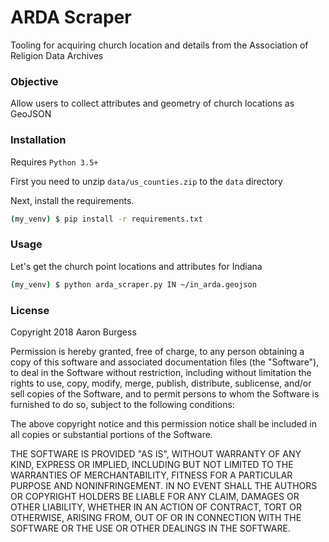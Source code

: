# ARDA Scraper
Tooling for acquiring church location and details from the Association of Religion Data Archives

### Objective

Allow users to collect attributes and geometry of church locations as GeoJSON

### Installation

Requires ```Python 3.5+```

First you need to unzip ```data/us_counties.zip``` to the ```data``` directory

Next, install the requirements.

```bash
(my_venv) $ pip install -r requirements.txt
```

### Usage

Let's get the church point locations and attributes for Indiana

```bash
(my_venv) $ python arda_scraper.py IN ~/in_arda.geojson
```

### License

Copyright 2018 Aaron Burgess

Permission is hereby granted, free of charge, to any person obtaining a copy of this software and associated documentation files (the "Software"), to deal in the Software without restriction, including without limitation the rights to use, copy, modify, merge, publish, distribute, sublicense, and/or sell copies of the Software, and to permit persons to whom the Software is furnished to do so, subject to the following conditions:

The above copyright notice and this permission notice shall be included in all copies or substantial portions of the Software.

THE SOFTWARE IS PROVIDED "AS IS", WITHOUT WARRANTY OF ANY KIND, EXPRESS OR IMPLIED, INCLUDING BUT NOT LIMITED TO THE WARRANTIES OF MERCHANTABILITY, FITNESS FOR A PARTICULAR PURPOSE AND NONINFRINGEMENT. IN NO EVENT SHALL THE AUTHORS OR COPYRIGHT HOLDERS BE LIABLE FOR ANY CLAIM, DAMAGES OR OTHER LIABILITY, WHETHER IN AN ACTION OF CONTRACT, TORT OR OTHERWISE, ARISING FROM, OUT OF OR IN CONNECTION WITH THE SOFTWARE OR THE USE OR OTHER DEALINGS IN THE SOFTWARE.

